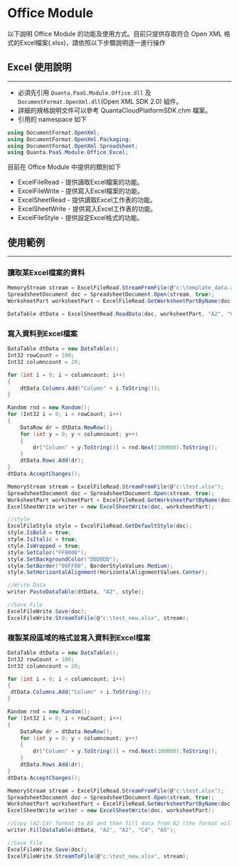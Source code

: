 Office Module
===============

以下說明 Office Module 的功能及使用方式。目前只提供存取符合 Open XML 格式的Excel檔案(.xlsx)，請依照以下步驟說明逐一進行操作

## Excel 使用說明
---------------

* 必須先引用 `Quanta.PaaS.Module.Office.dll` 及 `DocumentFormat.OpenXml.dll`(Open XML SDK 2.0) 組件。
* 詳細的規格說明文件可以參考 QuantaCloudPlatformSDK.chm 檔案。
* 引用的 namespace 如下

```csharp
using DocumentFormat.OpenXml;
using DocumentFormat.OpenXml.Packaging;
using DocumentFormat.OpenXml.Spreadsheet;
using Quanta.PaaS.Module.Office.Excel;
```

目前在 Office Module 中提供的類別如下

* ExcelFileRead - 提供讀取Excel檔案的功能。
* ExcelFileWrite - 提供寫入Excel檔案的功能。
* ExcelSheetRead - 提供讀取Excel工作表的功能。
* ExcelSheetWrite - 提供寫入Excel工作表的功能。
* ExcelFileStyle - 提供設定Excel格式的功能。

## 使用範例
---------------

### 讀取某Excel檔案的資料

```csharp
MemoryStream stream = ExcelFileRead.StreamFromFile(@"c:\template_data.xlsx");
SpreadsheetDocument doc = SpreadsheetDocument.Open(stream, true);
WorksheetPart worksheetPart = ExcelFileRead.GetWorksheetPartByName(doc, "Sheet1");

DataTable dtData = ExcelSheetRead.ReadData(doc, worksheetPart, "A2", "C4");
```

### 寫入資料到Excel檔案

```csharp
DataTable dtData = new DataTable();
Int32 rowCount = 100;
Int32 columncount = 20;

for (int i = 0; i < columncount; i++)
{
	dtData.Columns.Add("Column" + i.ToString());
}

Random rnd = new Random();
for (Int32 i = 0; i < rowCount; i++)
{
	DataRow dr = dtData.NewRow();
	for (int y = 0; y < columncount; y++)
	{
		dr["Column" + y.ToString()] = rnd.Next(100000).ToString();
	}
	dtData.Rows.Add(dr);
}
dtData.AcceptChanges();

MemoryStream stream = ExcelFileRead.StreamFromFile(@"c:\test.xlsx");
SpreadsheetDocument doc = SpreadsheetDocument.Open(stream, true);
WorksheetPart worksheetPart = ExcelFileRead.GetWorksheetPartByName(doc, "Sheet1");
ExcelSheetWrite writer = new ExcelSheetWrite(doc, worksheetPart);

//style
ExcelFileStyle style = ExcelFileRead.GetDefaultStyle(doc);
style.IsBold = true;
style.IsItalic = true;
style.IsWrapped = true;
style.SetColor("FF0000");
style.SetBackgroundColor("DDDDDD");
style.SetBorder("00FF00", BorderStyleValues.Medium);
style.SetHorizontalAlignment(HorizontalAlignmentValues.Center);

//Write Data
writer.PasteDataTable(dtData, "A2", style);

//Save File
ExcelFileWrite.Save(doc);
ExcelFileWrite.StreamToFile(@"c:\test_new.xlsx", stream);
```

### 複製某段區域的格式並寫入資料到Excel檔案

```csharp
DataTable dtData = new DataTable();
Int32 rowCount = 100;
Int32 columncount = 20;

for (int i = 0; i < columncount; i++)
{
 dtData.Columns.Add("Column" + i.ToString());
}

Random rnd = new Random();
for (Int32 i = 0; i < rowCount; i++)
{
	DataRow dr = dtData.NewRow();
	for (int y = 0; y < columncount; y++)
	{
		dr["Column" + y.ToString()] = rnd.Next(100000).ToString();
	}
	dtData.Rows.Add(dr);
}
dtData.AcceptChanges();

MemoryStream stream = ExcelFileRead.StreamFromFile(@"c:\test.xlsx");
SpreadsheetDocument doc = SpreadsheetDocument.Open(stream, true);
WorksheetPart worksheetPart = ExcelFileRead.GetWorksheetPartByName(doc, "Sheet1");
ExcelSheetWrite writer = new ExcelSheetWrite(doc, worksheetPart);

//Copy (A2:C4) format to A5 and then fill data from A2 (the format will be copied circularly according to the rows of data)
writer.FillDataTable(dtData, "A2", "A2", "C4", "A5");

//Save File
ExcelFileWrite.Save(doc);
ExcelFileWrite.StreamToFile(@"c:\test_new.xlsx", stream);
```
